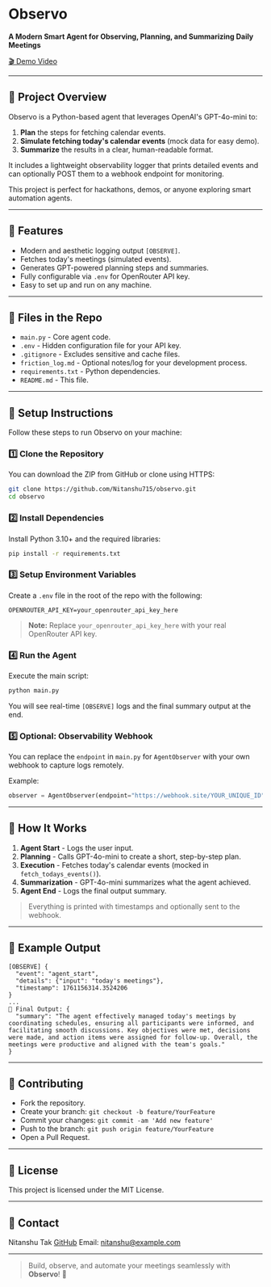 
# Observo

**A Modern Smart Agent for Observing, Planning, and Summarizing Daily Meetings**

[🎬 Demo Video](https://drive.google.com/drive/folders/1Km6RDOt2cz7LKfz3ockOlvxfc91w5VkS)

---

## 🔹 Project Overview
Observo is a Python-based agent that leverages OpenAI's GPT-4o-mini to:

1. **Plan** the steps for fetching calendar events.
2. **Simulate fetching today's calendar events** (mock data for easy demo).
3. **Summarize** the results in a clear, human-readable format.

It includes a lightweight observability logger that prints detailed events and can optionally POST them to a webhook endpoint for monitoring.

This project is perfect for hackathons, demos, or anyone exploring smart automation agents.

---

## 🔹 Features
- Modern and aesthetic logging output `[OBSERVE]`.
- Fetches today's meetings (simulated events).
- Generates GPT-powered planning steps and summaries.
- Fully configurable via `.env` for OpenRouter API key.
- Easy to set up and run on any machine.

---

## 🔹 Files in the Repo
- `main.py` - Core agent code.
- `.env` - Hidden configuration file for your API key.
- `.gitignore` - Excludes sensitive and cache files.
- `friction_log.md` - Optional notes/log for your development process.
- `requirements.txt` - Python dependencies.
- `README.md` - This file.

---

## 🔹 Setup Instructions
Follow these steps to run Observo on your machine:

### 1️⃣ Clone the Repository
You can download the ZIP from GitHub or clone using HTTPS:
```bash
git clone https://github.com/Nitanshu715/observo.git
cd observo
````

### 2️⃣ Install Dependencies

Install Python 3.10+ and the required libraries:

```bash
pip install -r requirements.txt
```

### 3️⃣ Setup Environment Variables

Create a `.env` file in the root of the repo with the following:

```env
OPENROUTER_API_KEY=your_openrouter_api_key_here
```

> **Note:** Replace `your_openrouter_api_key_here` with your real OpenRouter API key.

### 4️⃣ Run the Agent

Execute the main script:

```bash
python main.py
```

You will see real-time `[OBSERVE]` logs and the final summary output at the end.

### 5️⃣ Optional: Observability Webhook

You can replace the `endpoint` in `main.py` for `AgentObserver` with your own webhook to capture logs remotely.

Example:

```python
observer = AgentObserver(endpoint="https://webhook.site/YOUR_UNIQUE_ID")
```

---

## 🔹 How It Works

1. **Agent Start** - Logs the user input.
2. **Planning** - Calls GPT-4o-mini to create a short, step-by-step plan.
3. **Execution** - Fetches today's calendar events (mocked in `fetch_todays_events()`).
4. **Summarization** - GPT-4o-mini summarizes what the agent achieved.
5. **Agent End** - Logs the final output summary.

> Everything is printed with timestamps and optionally sent to the webhook.

---

## 🔹 Example Output

```
[OBSERVE] {
  "event": "agent_start",
  "details": {"input": "today's meetings"},
  "timestamp": 1761156314.3524206
}
...
🎯 Final Output: {
  "summary": "The agent effectively managed today's meetings by coordinating schedules, ensuring all participants were informed, and facilitating smooth discussions. Key objectives were met, decisions were made, and action items were assigned for follow-up. Overall, the meetings were productive and aligned with the team's goals."
}
```

---

## 🔹 Contributing

* Fork the repository.
* Create your branch: `git checkout -b feature/YourFeature`
* Commit your changes: `git commit -am 'Add new feature'`
* Push to the branch: `git push origin feature/YourFeature`
* Open a Pull Request.

---

## 🔹 License

This project is licensed under the MIT License.

---

## 🔹 Contact

Nitanshu Tak
[GitHub](https://github.com/Nitanshu715)
Email: [nitanshu@example.com](mailto:nitanshu@example.com)

---

> Build, observe, and automate your meetings seamlessly with **Observo**! 🚀

```
```
